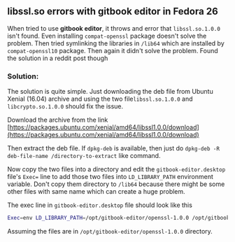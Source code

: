 ## libssl.so errors with gitbook editor in Fedora 26

When tried to use **gitbook editor**, it throws and error that `libssl.so.1.0.0` isn't found. Even installing `compat-openssl` package doesn't solve the problem. Then tried symlinking the libraries in `/lib64` which are installed by `compat-openssl10` package. Then again it didn't solve the problem. Found the solution in a reddit post though

### Solution:

The solution is quite simple. Just downloading the deb file from Ubuntu Xenial \(16.04\) archive and using the two file`libssl.so.1.0.0` and `libcrypto.so.1.0.0` should fix the issue.

Download the archive from the link [https://packages.ubuntu.com/xenial/amd64/libssl1.0.0/download](https://packages.ubuntu.com/xenial/amd64/libssl1.0.0/download)

Then extract the deb file. If `dpkg-deb` is available, then just do `dpkg-deb -R deb-file-name /directory-to-extract` like command. 

Now copy the two files into a directory and edit the `gitbook-editor.desktop` file's `Exec=` line to add those two files into `LD_LIBRARY_PATH` environment variable. Don't copy them directory to `/lib64` because there might be some other files with same name which can create a huge problem.

The exec line in `gitbook-editor.desktop` file should look like this

```bash
Exec=env LD_LIBRARY_PATH=/opt/gitbook-editor/openssl-1.0.0 /opt/gitbook-editor/editor
```

Assuming the files are in `/opt/gitbook-editor/openssl-1.0.0` directory.

